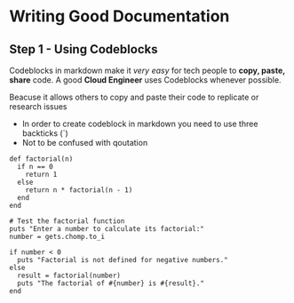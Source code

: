 # Writing Good Documentation

## Step 1 - Using Codeblocks

Codeblocks in markdown make it *very easy* for tech people to **copy, paste, share** code.
A good __Cloud Engineer__ uses Codeblocks whenever possible.

Beacuse it allows others to copy and paste their code to replicate or research issues

- In order to create codeblock in markdown you need to use three backticks (`)
- Not to be confused with qoutation 
```
def factorial(n)
  if n == 0
    return 1
  else
    return n * factorial(n - 1)
  end
end

# Test the factorial function
puts "Enter a number to calculate its factorial:"
number = gets.chomp.to_i

if number < 0
  puts "Factorial is not defined for negative numbers."
else
  result = factorial(number)
  puts "The factorial of #{number} is #{result}."
end
```
